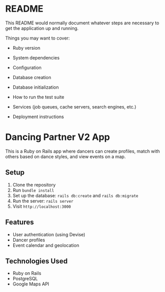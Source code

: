 # README

This README would normally document whatever steps are necessary to get the
application up and running.

Things you may want to cover:

* Ruby version

* System dependencies

* Configuration

* Database creation

* Database initialization

* How to run the test suite

* Services (job queues, cache servers, search engines, etc.)

* Deployment instructions


# Dancing Partner V2 App

This is a Ruby on Rails app where dancers can create profiles, match with others based on dance styles, and view events on a map.

## Setup

1. Clone the repository
2. Run `bundle install`
3. Set up the database: `rails db:create` and `rails db:migrate`
4. Run the server: `rails server`
5. Visit `http://localhost:3000`

## Features

- User authentication (using Devise)
- Dancer profiles
- Event calendar and geolocation

## Technologies Used

- Ruby on Rails
- PostgreSQL
- Google Maps API
